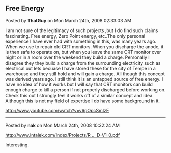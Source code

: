 ## Free Energy
Posted by **ThatGuy** on Mon March 24th, 2008 02:33:03 AM

I am not sure of the legitimacy of such projects ,but I do find such claims fascinating. Free energy, Zero Point energy, etc..The only personal experience I have ever had with something in this, was many years ago. When we use to repair old CRT monitors. When you discharge the anode, it is then safe to operate on, but when you leave the same CRT monitor over night or in a room over the weekend they build a charge. Personally I disagree they they build a charge from the surrounding electricity such as electrical out lets becuase I have stored these for the city of Tempe in a warehouse and they still hold and will gain a charge. All though this concept was derived years ago. I still think it is an untapped source of free energy. I have no idea of how it works but I will say that CRT monitors can build enough charge to kill a person if not properly discharged before working on. Check this out I strongly feel it works off of a similar concept and idea. Although this is not my field of expertise I do have some background in it.

<http://www.youtube.com/watch?v=v6pOpcSmIzE>

--------------------------------------------------------------------------------

Posted by **nak** on Mon March 24th, 2008 10:32:24 AM

<!-- m --><a class="postlink" href="http://www.intalek.com/Index/Projects/Research/otto_ronette_TPU_ECD-V1_0.pdf">http://www.intalek.com/Index/Projects/R ... D-V1_0.pdf</a><!-- m -->

Interesting.
